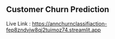 ##  Customer Churn Prediction

Live Link : https://annchurnclassifiaction-fep8zndvjw8qj2tuimoz74.streamlit.app
